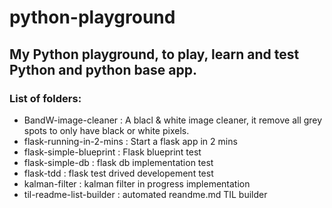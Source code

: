 # python-playground

## My Python playground, to play, learn and test Python and python base app.

### List of folders:

  - BandW-image-cleaner : A blacl & white image cleaner, it remove all grey spots to only have black or white pixels.
  - flask-running-in-2-mins : Start a flask app in 2 mins
  - flask-simple-blueprint : Flask blueprint test
  - flask-simple-db : flask db implementation test
  - flask-tdd : flask test drived developement test
  - kalman-filter : kalman filter in progress implementation
  - til-readme-list-builder : automated reandme.md TIL builder
